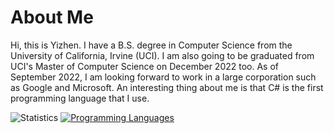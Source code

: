 # About Me
Hi, this is Yizhen. I have a B.S. degree in Computer Science from the University of California, Irvine (UCI). I am also going to be graduated from UCI's Master of Computer Science on December 2022 too. As of September 2022, I am looking forward to work in a large corporation such as Google and Microsoft. An interesting thing about me is that C# is the first programming language that I use.

![Statistics](https://github-readme-stats.vercel.app/api?username=imliuyzh&count_private=true&show_icons=true)
[![Programming Languages](https://github-readme-stats.vercel.app/api/top-langs/?username=imliuyzh&layout=compact)](https://github.com/anuraghazra/github-readme-stats)
